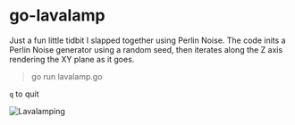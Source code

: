 # go-lavalamp

Just a fun little tidbit I slapped together using Perlin Noise. The code inits a Perlin Noise generator using a random seed, then iterates along the Z axis rendering the XY plane as it goes.

> go run lavalamp.go

`q` to quit


![Lavalamping](lavalamp.gif)
